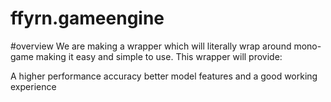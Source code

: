 # ffyrn.gameengine
#overview 
We are making a wrapper which will literally wrap around mono-game making it easy and simple to use.
This wrapper will provide:

A higher performance accuracy
better model features 
and a good working experience 
